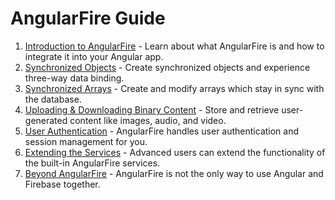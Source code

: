 # AngularFire Guide

1. [Introduction to AngularFire](introduction-to-angularfire.md) - Learn about what AngularFire is and how to integrate it into your Angular app.
2. [Synchronized Objects](synchronized-objects.md) - Create synchronized objects and experience three-way data binding.
3. [Synchronized Arrays](synchronized-arrays.md) - Create and modify arrays which stay in sync with the database.
4. [Uploading & Downloading Binary Content](uploading-downloading-binary-content.md) - Store and retrieve user-generated content like images, audio, and
video.
5. [User Authentication](user-auth.md) - AngularFire handles user authentication and session management for you.
6. [Extending the Services](extending-services.md) - Advanced users can extend the functionality of the built-in AngularFire services.
7. [Beyond AngularFire](beyond-angularfire.md) - AngularFire is not the only way to use Angular and Firebase together.
